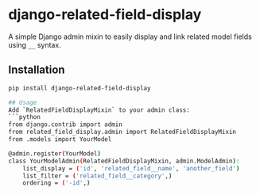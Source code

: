 # django-related-field-display

A simple Django admin mixin to easily display and link related model fields using `__` syntax.

## Installation

```bash
pip install django-related-field-display

## Usage
Add `RelatedFieldDisplayMixin` to your admin class:
```python
from django.contrib import admin
from related_field_display.admin import RelatedFieldDisplayMixin
from .models import YourModel

@admin.register(YourModel)
class YourModelAdmin(RelatedFieldDisplayMixin, admin.ModelAdmin):
    list_display = ('id', 'related_field__name', 'another_field')
    list_filter = ('related_field__category',)
    ordering = ('-id',)

```